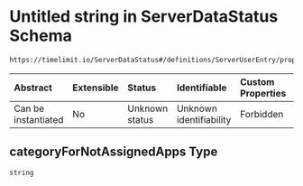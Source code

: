 # Untitled string in ServerDataStatus Schema

```txt
https://timelimit.io/ServerDataStatus#/definitions/ServerUserEntry/properties/categoryForNotAssignedApps
```

| Abstract            | Extensible | Status         | Identifiable            | Custom Properties | Additional Properties | Access Restrictions | Defined In                                                                            |
| :------------------ | :--------- | :------------- | :---------------------- | :---------------- | :-------------------- | :------------------ | :------------------------------------------------------------------------------------ |
| Can be instantiated | No         | Unknown status | Unknown identifiability | Forbidden         | Allowed               | none                | [ServerDataStatus.schema.json\*](ServerDataStatus.schema.json "open original schema") |

## categoryForNotAssignedApps Type

`string`
